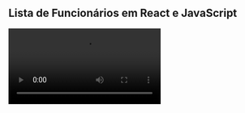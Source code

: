 ## Lista de Funcionários em React e JavaScript

<video src="https://user-images.githubusercontent.com/94193814/218227984-2765d993-20e0-4b7d-9f6e-1ef46d3ca106.mp4">
